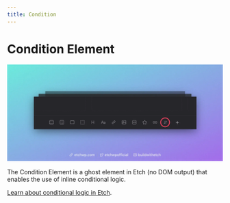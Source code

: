 ```yaml
---
title: Condition
---
```


# Condition Element

![Etch Condition Element](../img/etch-condition-element.webp)

The Condition Element is a ghost element in Etch (no DOM output) that enables the use of inline conditional logic. 

[Learn about conditional logic in Etch](../../conditional-logic/intro-to-conditional-logic).